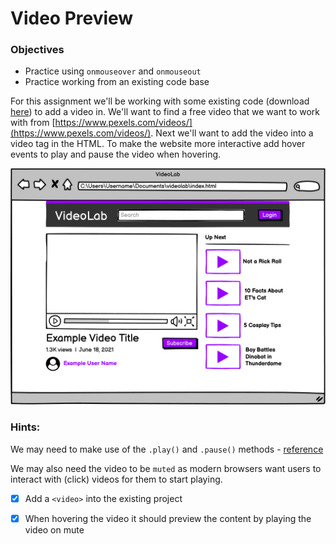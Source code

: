 # Video Preview

### Objectives

- Practice using `onmouseover` and `onmouseout`
- Practice working from an existing code base

For this assignment we'll be working with some existing code (download [here](https://s3.us-east-1.amazonaws.com/General_V88/boomyeah2015/codingdojo/curriculum/content/chapter/1624039965__video-preview.zip)) to add a video in. We'll want to find a free video that we want to work with from [https://www.pexels.com/videos/](https://www.pexels.com/videos/). Next we'll want to add the video into a video tag in the HTML. To make the website more interactive add hover events to play and pause the video when hovering.

![](VideoLab.png)

### Hints:

We may need to make use of the `.play()` and `.pause()` methods - [reference](https://www.w3schools.com/jsref/dom_obj_video.asp)

We may also need the video to be `muted` as modern browsers want users to interact with (click) videos for them to start playing.

- [x] Add a `<video>` into the existing project

- [x] When hovering the video it should preview the content by playing the video on mute
